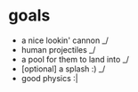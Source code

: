 # goals
- a nice lookin' cannon _/
- human projectiles _/
- a pool for them to land into _/
- [optional] a splash :) _/
- good physics :|